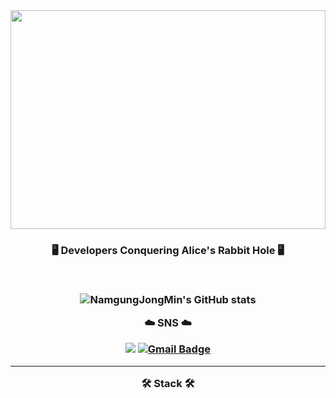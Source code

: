 <img width="100%" height="350px" src="https://private-user-images.githubusercontent.com/100336573/385580042-fa826dff-b19d-4338-8d35-1744135581ac.gif?jwt=eyJhbGciOiJIUzI1NiIsInR5cCI6IkpXVCJ9.eyJpc3MiOiJnaXRodWIuY29tIiwiYXVkIjoicmF3LmdpdGh1YnVzZXJjb250ZW50LmNvbSIsImtleSI6ImtleTUiLCJleHAiOjE3MzE0NzA4ODYsIm5iZiI6MTczMTQ3MDU4NiwicGF0aCI6Ii8xMDAzMzY1NzMvMzg1NTgwMDQyLWZhODI2ZGZmLWIxOWQtNDMzOC04ZDM1LTE3NDQxMzU1ODFhYy5naWY_WC1BbXotQWxnb3JpdGhtPUFXUzQtSE1BQy1TSEEyNTYmWC1BbXotQ3JlZGVudGlhbD1BS0lBVkNPRFlMU0E1M1BRSzRaQSUyRjIwMjQxMTEzJTJGdXMtZWFzdC0xJTJGczMlMkZhd3M0X3JlcXVlc3QmWC1BbXotRGF0ZT0yMDI0MTExM1QwNDAzMDZaJlgtQW16LUV4cGlyZXM9MzAwJlgtQW16LVNpZ25hdHVyZT03NWQ0MWVmYmMwMGFkNWFkMDkxMDZjNGE3ZDJmNWJiZDAwNThhMjExZmE0Mzk0MWViYmNjMjVhYmFhYTM4MDE5JlgtQW16LVNpZ25lZEhlYWRlcnM9aG9zdCJ9.puKyni2oDGq-u1M81tYRzLAaRnI6MzZEA1PiQuCUsOc"/>

<h3 align="center">
🖥️ Developers Conquering Alice's Rabbit Hole 🖥️
<p align="center">

<br>

![NamgungJongMin's GitHub stats](https://github-readme-stats.vercel.app/api?username=NamgungJongMin)

:cloud: SNS :cloud: 
<br>

<a href="https://namgungjongmin.github.io/" target="_blank"><img src="https://img.shields.io/badge/Blog-white.svg?logo=github&logoColor=black&style=flat&link=https://namgungjongmin.github.io/"/></a>
[![Gmail Badge](https://img.shields.io/badge/Gmail-D14836?style=flat&logo=Gmail&logoColor=white)](jmnamgung@gmail.com)

---

<p align="center">
🛠 Stack 🛠
